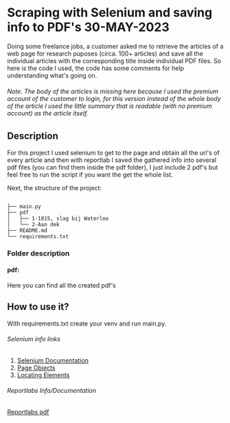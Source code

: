 # Scraping with Selenium and saving info to PDF's 30-MAY-2023
Doing some freelance jobs, a customer asked me to retrieve the articles of a web page for research puposes (circa. 100+ articles) and save all the individual articles with
the corresponding title inside individual PDF files.
So here is the code I used, the code has some comments for help understanding what's going on.

###### Note. The body of the articles is missing here because I used the premium account of the customer to login, for this version instead of the whole body of the article I used the little summary that is readable (with no premium account) as the article itself.

## Description

For this project I used selenium to get to the page and obtain all the url's of every article and then with reportlab I saved the gathered info into several
pdf files (you can find them inside the pdf folder), I just include 2 pdf's but feel free to run the script if you want the get the whole list.

Next, the structure of the project:


<code>
├── main.py
├── pdf
│   ├── 1-1815, slag bij Waterloo
│   └── 2-Aan dek
├── README.md
└── requirements.txt
</code>


### Folder description

#### pdf:
Here you can find all the created pdf's


## How to use it?
With requirements.txt create your venv and run main.py.


###### Selenium info links
1. [Selenium Documentation](https://www.selenium.dev/selenium/docs/api/py/api.html)
2. [Page Objects](https://selenium-python.readthedocs.io/page-objects.html)
3. [Locating Elements](https://selenium-python.readthedocs.io/locating-elements.html)


###### Reportlabs Info/Documentation
[Reportlabs pdf](https://docs.reportlab.com/reportlab/userguide/ch1_intro/)
